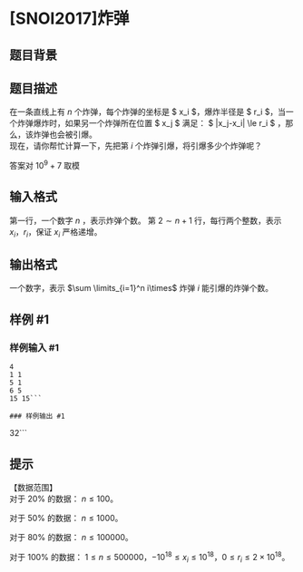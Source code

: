 # [SNOI2017]炸弹

## 题目背景



## 题目描述

在一条直线上有 $n$ 个炸弹，每个炸弹的坐标是 $ x_i $，爆炸半径是 $ r_i $，当一个炸弹爆炸时，如果另一个炸弹所在位置 $ x_j $ 满足： 
$ |x_j-x_i| \le r_i $ ，那么，该炸弹也会被引爆。    
现在，请你帮忙计算一下，先把第 $i$ 个炸弹引爆，将引爆多少个炸弹呢？ 

答案对 $10^9 + 7$ 取模

## 输入格式

第一行，一个数字 $n$ ，表示炸弹个数。 
第 $2 \sim n+1$ 行，每行两个整数，表示 $x_i$，$r_i$，保证 $x_i$ 严格递增。

## 输出格式

一个数字，表示 $\sum \limits_{i=1}^n i\times$ 炸弹 $i$ 能引爆的炸弹个数。

## 样例 #1

### 样例输入 #1
```
4
1 1
5 1
6 5
15 15```

### 样例输出 #1

```
32```

## 提示

【数据范围】  
对于  $20\%$ 的数据： $n\leq 100$。

对于  $50\%$ 的数据： $n\leq 1000$。

对于  $80\%$ 的数据： $n\leq 100000$。

对于  $100\%$ 的数据： $1\le n\leq 500000$，$-10^{18}\leq x_{i}\leq 10^{18}$，$0\leq r_{i}\leq 2\times 10^{18}$。

